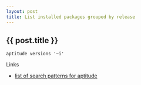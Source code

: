 ```yaml
---
layout: post
title: List installed packages grouped by release
---
```

{{ post.title }}
------------------------------------------

    aptitude versions '~i'

Links
* [list of search patterns for aptitude](http://algebraicthunk.net/~dburrows/projects/aptitude/doc/en/ch02s03s05.html#tableSearchTermQuickGuide)
